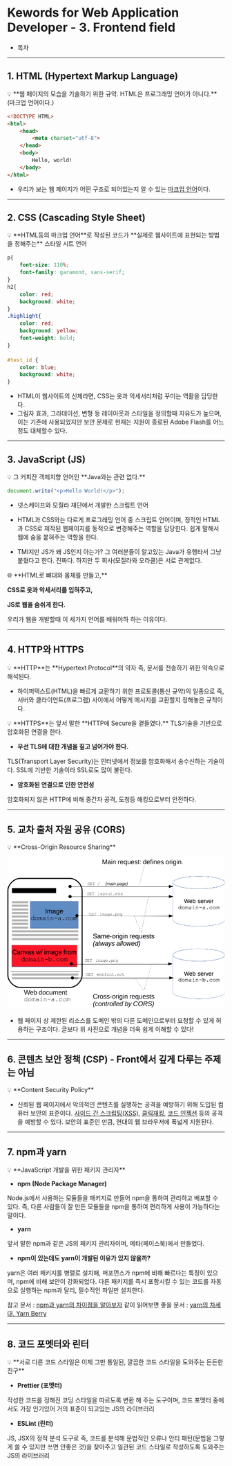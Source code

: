 # Kewords for Web Application Developer - 3. Frontend field

- 목차

---

## 1. HTML (Hypertext Markup Language)

<aside>
💡 **웹 페이지의 모습을 기술하기 위한 규약. HTML은 프로그래밍 언어가 아니다.** (마크업 언어이다.)

</aside>

```html
<!DOCTYPE HTML>
<html>
    <head>
        <meta charset="utf-8">
    </head>
    <body>
        Hello, world!
    </body>
</html>
```

- 우리가 보는 웹 페이지가 어떤 구조로 되어있는지 알 수 있는 [마크업 언어](https://ko.wikipedia.org/wiki/%EB%A7%88%ED%81%AC%EC%97%85_%EC%96%B8%EC%96%B4)이다.

---

## 2. CSS (Cascading Style Sheet)

<aside>
💡 **HTML등의 마크업 언어**로 작성된 코드가 **실제로 웹사이트에 표현되는 방법을 정해주는** 스타일 시트 언어

</aside>

```css
p{
    font-size: 110%;
    font-family: garamond, sans-serif;
}
h2{
    color: red;
    background: white;
}
.highlight{
    color: red;
    background: yellow;
    font-weight: bold;
}

#test_id {
    color: blue;
    background: white;
}
```

- HTML이 웹사이트의 신체라면, CSS는 옷과 악세서리처럼 꾸미는 역활을 담당한다.
- 그림자 효과, 그라데이션, 변형 등 레이아웃과 스타일을 정의할때 자유도가 높으며, 이는 기존에 사용되었지만 보안 문제로 현재는 지원이 종료된 Adobe Flash를 어느정도 대체할수 있다.

---

## 3. JavaScript (JS)

<aside>
💡 그 커피잔 객체지향 언어인 **Java와는 관련 없다.**

</aside>

```jsx
document.write("<p>Hello World!</p>");
```

- 넷스케이프와 모질라 재단에서 개발한 스크립트 언어

- HTML과 CSS와는 다르게 프로그래밍 언어 중 스크립트 언어이며, 정적인 HTML과 CSS로 제작된 웹페이지를 동적으로 변경해주는 역할을 담당한다. 쉽게 말해서 웹에 숨을 붙혀주는 역할을 한다.

- TMI지만 JS가 왜 JS인지 아는가? 그 여러분들이 알고있는 Java가 유행타서 그냥 붙혔다고 한다. 진짜다. 하지만 두 회사(모질라와 오라클)은 서로 관계없다.

<aside>
🌐 **HTML로 뼈대와 몸체를 만들고,**

**CSS로 옷과 악세서리를 입혀주고,**

**JS로 웹을 숨쉬게 한다.**

우리가 웹을 개발할때 이 세가지 언어를 배워야하 하는 이유이다.

</aside>

---

## 4. HTTP와 HTTPS

<aside>
💡 **HTTP**는 **Hypertext Protocol**의 약자 즉, 문서를 전송하기 위한 약속으로 해석된다.

</aside>

- 하이퍼텍스트(HTML)을 빠르게 교환하기 위한 프로토콜(통신 규약)의 일종으로 즉, 서버와 클라이언트(프로그램) 사이에서 어떻게 메시지를 교환할지 정해놓은 규칙이다.

<aside>
💡 **HTTPS**는 앞서 말한 **HTTP에 Secure을 곁들였다.** TLS기술을 기반으로 암호화된 연결을 한다.

</aside>

- **우선 TLS에 대한 개념을 짚고 넘어가야 한다.**

TLS(Transport Layer Security)는 인터넷에서 정보를 암호화해서 송수신하는 기술이다. SSL에 기반한 기술이라 SSL로도 많이 불린다.

- **암호화된 연결으로 인한 안전성**

암호화되지 않은 HTTP에 비해 중간자 공격, 도청등 해킹으로부터 안전하다.

---

## 5. 교차 출처 자원 공유 (CORS)

<aside>
💡 **Cross-Origin Resource Sharing**

</aside>

![Untitled](Kewords%20fo%203b849/Untitled.png)

- 웹 페이지 상 제한된 리소스를 도메인 밖의 다른 도메인으로부터 요청할 수 있게 허용하는 구조이다. 글보다 위 사진으로 개념을 더욱 쉽게 이해할 수 있다!

---

## 6. 콘텐츠 보안 정책 (CSP) - Front에서 깊게 다루는 주제는 아님

<aside>
💡 **Content Security Policy**

</aside>

- 신뢰된 웹 페이지에서 악의적인 콘텐츠를 실행하는 공격을 예방하기 위해 도입된 컴퓨터 보안의 표준이다. [사이드 간 스크립팅(XSS)](https://ko.wikipedia.org/wiki/%EC%82%AC%EC%9D%B4%ED%8A%B8_%EA%B0%84_%EC%8A%A4%ED%81%AC%EB%A6%BD%ED%8C%85), [클릭재킹](https://ko.wikipedia.org/wiki/%ED%81%B4%EB%A6%AD%EC%9E%AC%ED%82%B9), [코드 인젝션](https://ko.wikipedia.org/wiki/%EC%BD%94%EB%93%9C_%EC%9D%B8%EC%A0%9D%EC%85%98) 등의 공격을 예방할 수 있다. 보안의 표준인 만큼, 현대의 웹 브라우저에 폭넓게 지원된다.

---

## 7. npm과 yarn

<aside>
💡 **JavaScript 개발을 위한 패키지 관리자**

</aside>

- **npm (Node Package Manager)**

Node.js에서 사용하는 모듈들을 패키지로 만들어 npm을 통하여 관리하고 배포할 수 있다. 즉, 다른 사람들이 잘 만든 모듈들을 npm을 통하여 편리하게 사용이 가능하다는 말이다.

- **yarn**

앞서 말한 npm과 같은 JS의 패키지 관리자이며, 메타(페이스북)에서 만들었다.

- **npm이 있는데도 yarn이 개발된 이유가 있지 않을까?**

yarn은 여러 패키지를 병렬로 설치해, 퍼포먼스가 npm에 비해 빠르다는 특징이 있으며, npm에 비해 보안이 강화되었다. 다른 패키지를 즉시 포함시킬 수 있는 코드를 자동으로 실행하는 npm과 달리, 필수적인 파일만 설치한다. 

참고 문서 : [npm과 yarn의 차이점을 알아보자](https://developer0809.tistory.com/128)
같이 읽어보면 좋을 문서 : [yarn의 차세대, Yarn Berry](https://toss.tech/article/node-modules-and-yarn-berry)

---

## 8. 코드 포멧터와 린터

<aside>
💡 **서로 다른 코드 스타일은 이제 그만
통일된, 깔끔한 코드 스타일을 도와주는 든든한 친구**

</aside>

- **Prettier (포멧터)**

작성한 코드를 정해진 코딩 스타일을 따르도록 변환 해 주는 도구이며, 코드 포멧터 중에서도 가장 인기있어 거의 표준이 되고있는 JS의 라이브러리

- **ESLint (린터)**

JS, JSX의 정적 분석 도구로 즉, 코드를 분석해 문법적인 오류나 안티 패턴(문법을 그렇게 쓸 수 있지만 쓰면 안좋은 것)을 찾아주고 일관된 코드 스타일로 작성하도록 도와주는 JS의 라이브러리